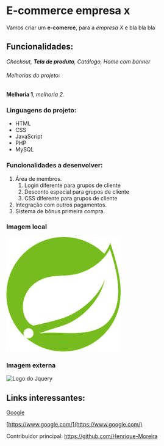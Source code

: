 #   E-commerce empresa x

Vamos criar um **e-comerce**, para a *empresa X* e bla bla bla

## Funcionalidades:

_Checkout, **Tela de produto**, Catálogo, Home com banner_


###### Melhorias do projeto:

__Melhoria 1__, _melhoria 2._

### Linguagens do projeto:

* HTML
* CSS
* JavaScript
* PHP
* MySQL

### Funcionalidades a desenvolver:

1. Área de membros.
    1. Login diferente para grupos de cliente
    2. Desconto especial para grupos de cliente
    3. CSS diferente para grupos de cliente
2. Integração com outros pagamentos.
3. Sistema de bônus primeira compra.

### Imagem local

![Logo do Spring](img/logo-spring.png)

### Imagem externa

![Logo do Jquery](https://www.logolynx.com/images/logolynx/7c/7cd9586a595db92320ebf7beab22a7af.png)

## Links interessantes:

[Google](https://www.google.com/)

[https://www.google.com/](https://www.google.com/)

Contribuidor principal: https://github.com/Henrique-Moreira